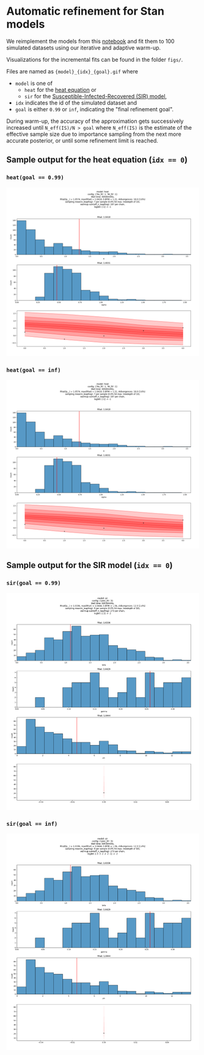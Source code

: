 # Automatic refinement for Stan models

We reimplement the models from this [notebook](https://users.aalto.fi/~timonej3/case_study_num.html)
and fit them to 100 simulated datasets using our iterative and adaptive warm-up.

Visualizations for the incremental fits can be found in the folder `figs/`.

Files are named as `{model}_{idx}_{goal}.gif` where

* `model` is one of
  * `heat` for the [heat equation](https://users.aalto.fi/~timonej3/case_study_num.html#4_Heat_Equation_Example_(PDE)) or
  * `sir` for the [Susceptible-Infected-Recovered (SIR) model](https://users.aalto.fi/~timonej3/case_study_num.html#3_SIR_example_(ODE)),
* `idx` indicates the id of the simulated dataset and
* `goal` is either `0.99` or `inf`, indicating the "final refinement goal".

During warm-up, the accuracy of the approximation gets successively increased until
`N_eff(IS)/N > goal` where `N_eff(IS)` is the estimate of the effective sample size
due to importance sampling from the next more accurate posterior, or until
some refinement limit is reached.

## Sample output for the heat equation (`idx == 0`)

### `heat(goal == 0.99)`

![heat99](figs/heat_0_0.99.gif)

### `heat(goal == inf)`

![heat99](figs/heat_0_inf.gif)


## Sample output for the SIR model (`idx == 0`)

### `sir(goal == 0.99)`

![heat99](figs/sir_0_0.99.gif)

### `sir(goal == inf)`

![heat99](figs/sir_0_inf.gif)
